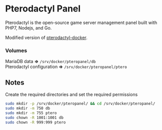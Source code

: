 # Pterodactyl Panel
Pterodactyl is the open-source game server management panel built with PHP7, Nodejs, and Go.

Modified version of [pterodactyl-docker](https://github.com/ccarney16/pterodactyl-docker).

### Volumes
MariaDB data **=>** `/srv/docker/pteropanel/db`      
Pterodactyl configuration **=>** `/srv/docker/pteropanel/ptero`

## Notes
Create the required directories and set the required permissions
```bash
sudo mkdir -p /srv/docker/pteropanel/ && cd /srv/docker/pteropanel/
sudo mkdir -m 750 db
sudo mkdir -m 755 ptero
sudo chown -R 1001:1001 db
sudo chown -R 999:999 ptero
```
